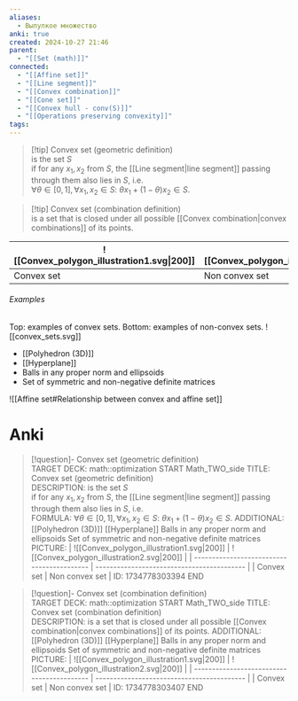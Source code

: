 ```yaml
---
aliases:
  - Выпулкое множество
anki: true
created: 2024-10-27 21:46
parent:
  - "[[Set (math)]]"
connected:
  - "[[Affine set]]"
  - "[[Line segment]]"
  - "[[Convex combination]]"
  - "[[Cone set]]"
  - "[[Convex hull - conv(S)]]"
  - "[[Operations preserving convexity]]"
tags:
---
```


> [!tip] Convex set (geometric definition)  
is the set $S$  
if for any $x_1, x_2$ from $S$, the [[Line segment|line segment]] passing through them also lies in $S$, i.e.  
$\forall \theta \in [0, 1], \forall x_1, x_2 \in S:$
$\theta x_1 + (1-\theta) x_2 \in S$.

> [!tip] Convex set (сombination definition)  
is a set that is closed under all possible [[Convex combination|convex combinations]] of its points.


| ![[Convex_polygon_illustration1.svg\|200]] | ![[Convex_polygon_illustration2.svg\|200]] |
| ------------------------------------------ | ------------------------------------------ |
| Convex set                                 | Non convex set                             |

###### Examples
Top: examples of convex sets. Bottom: examples of non-convex sets.
![[convex_sets.svg]]

- [[Polyhedron (3D)]]
- [[Hyperplane]]
- Balls in any proper norm and ellipsoids
- Set of symmetric and non-negative definite matrices


![[Affine set#Relationship between convex and affine set]]


# Anki
> [!question]- Convex set (geometric definition)  
TARGET DECK: math::optimization
START
Math_TWO_side
TITLE: Convex set (geometric definition)  
DESCRIPTION: is the set $S$  
if for any $x_1, x_2$ from $S$, the [[Line segment|line segment]] passing through them also lies in $S$, i.e.  
FORMULA: $\forall \theta \in [0, 1], \forall x_1, x_2 \in S:$
$\theta x_1 + (1-\theta) x_2 \in S$.
ADDITIONAL:
[[Polyhedron (3D)]]
[[Hyperplane]]
Balls in any proper norm and ellipsoids
Set of symmetric and non-negative definite matrices
PICTURE:
| ![[Convex_polygon_illustration1.svg\|200]] | ![[Convex_polygon_illustration2.svg\|200]] |
| ------------------------------------------ | ------------------------------------------ |
| Convex set                                 | Non convex set                             |
ID: 1734778303394
END

> [!question]- Convex set (сombination definition)  
TARGET DECK: math::optimization
START
Math_TWO_side
TITLE: Convex set (сombination definition)  
DESCRIPTION: is a set that is closed under all possible [[Convex combination|convex combinations]] of its points.
ADDITIONAL:
[[Polyhedron (3D)]]
[[Hyperplane]]
Balls in any proper norm and ellipsoids
Set of symmetric and non-negative definite matrices
PICTURE:
| ![[Convex_polygon_illustration1.svg\|200]] | ![[Convex_polygon_illustration2.svg\|200]] |
| ------------------------------------------ | ------------------------------------------ |
| Convex set                                 | Non convex set                             |
ID: 1734778303407
END
